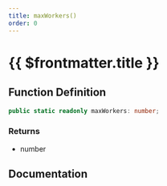 ```yaml
---
title: maxWorkers()
order: 0
---
```


# {{ $frontmatter.title }}

<!--@include: ./maxWorkers_partial_header.md-->

## Function Definition

```ts
public static readonly maxWorkers: number;
```

### Returns

* number

## Documentation

<!--@include: ./maxWorkers_partial_footer.md-->

